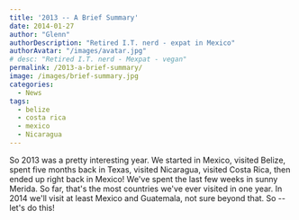 ```yaml
---
title: '2013 -- A Brief Summary'
date: 2014-01-27
author: "Glenn"
authorDescription: "Retired I.T. nerd - expat in Mexico"
authorAvatar: "/images/avatar.jpg"
# desc: "Retired I.T. nerd - Mexpat - vegan"
permalink: /2013-a-brief-summary/
image: /images/brief-summary.jpg
categories:
  - News
tags:
  - belize
  - costa rica
  - mexico
  - Nicaragua
---
```

So 2013 was a pretty interesting year. We started in Mexico, visited Belize, spent five months back in Texas, visited Nicaragua, visited Costa Rica, then ended up right back in Mexico! We've spent the last few weeks in sunny Merida. So far, that's the most countries we've ever visited in one year. In 2014 we'll visit at least Mexico and Guatemala, not sure beyond that. So -- let's do this!
